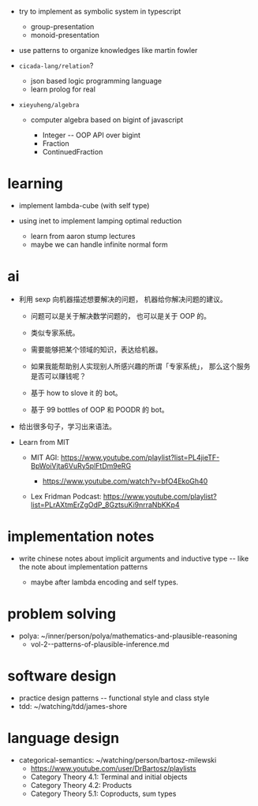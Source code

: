 - try to implement as symbolic system in typescript
  - group-presentation
  - monoid-presentation

- use patterns to organize knowledges like martin fowler

- `cicada-lang/relation`?

  - json based logic programming language
  - learn prolog for real

- `xieyuheng/algebra`

  - computer algebra based on bigint of javascript

    - Integer -- OOP API over bigint
    - Fraction
    - ContinuedFraction

# learning

- implement lambda-cube (with self type)

- using inet to implement lamping optimal reduction
  - learn from aaron stump lectures
  - maybe we can handle infinite normal form

# ai

- 利用 sexp 向机器描述想要解决的问题，
  机器给你解决问题的建议。

  - 问题可以是关于解决数学问题的，
    也可以是关于 OOP 的。

  - 类似专家系统。

  - 需要能够把某个领域的知识，表达给机器。

  - 如果我能帮助别人实现别人所感兴趣的所谓「专家系统」，
    那么这个服务是否可以赚钱呢？

  - 基于 how to slove it 的 bot。

  - 基于 99 bottles of OOP 和 POODR 的 bot。

- 给出很多句子，学习出来语法。

- Learn from MIT

  - MIT AGI: https://www.youtube.com/playlist?list=PL4jieTF-BpWoiVjta6VuRy5plFtDm9eRG
    - https://www.youtube.com/watch?v=bfO4EkoGh40

  - Lex Fridman Podcast: https://www.youtube.com/playlist?list=PLrAXtmErZgOdP_8GztsuKi9nrraNbKKp4

# implementation notes

- write chinese notes about implicit arguments and inductive type -- like the note about implementation patterns

  - maybe after lambda encoding and self types.

# problem solving

- polya: ~/inner/person/polya/mathematics-and-plausible-reasoning
  - vol-2--patterns-of-plausible-inference.md

# software design

- practice design patterns -- functional style and class style
- tdd: ~/watching/tdd/james-shore

# language design

- categorical-semantics: ~/watching/person/bartosz-milewski
  - https://www.youtube.com/user/DrBartosz/playlists
  - Category Theory 4.1: Terminal and initial objects
  - Category Theory 4.2: Products
  - Category Theory 5.1: Coproducts, sum types
